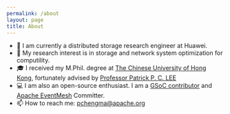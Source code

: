```yaml
---
permalink: /about
layout: page
title: About
---
```


- 🔭 I am currently a distributed storage research engineer at Huawei.
- 🌱 My research interest is in storage and network system optimization for computility.
- 🎓 I received my M.Phil. degree at [The Chinese University of Hong Kong](https://www.cuhk.edu.hk/english/index.html), fortunately advised by [Professor Patrick P. C. LEE](http://www.cse.cuhk.edu.hk/~pclee/www/index.html)
- 💻 I am also an open-source enthusiast. I am a [GSoC contributor](https://summerofcode.withgoogle.com/programs/2022/projects/YxBHSLin) and [Apache EventMesh](https://github.com/apache/incubator-eventmesh) Committer.
- 📫 How to reach me: pchengma@apache.org
